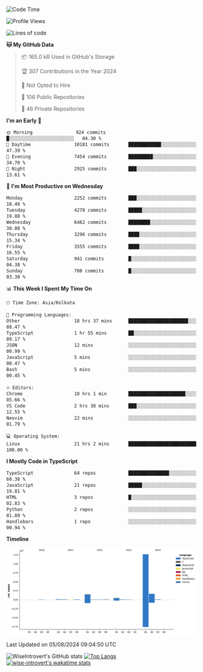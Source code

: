 <!--START_SECTION:waka-->
![Code Time](http://img.shields.io/badge/Code%20Time-2%2C006%20hrs%2057%20mins-blue)

![Profile Views](http://img.shields.io/badge/Profile%20Views-17-blue)

![Lines of code](https://img.shields.io/badge/From%20Hello%20World%20I%27ve%20Written-17.1%20million%20lines%20of%20code-blue)

**🐱 My GitHub Data** 

> 📦 165.0 kB Used in GitHub's Storage 
 > 
> 🏆 307 Contributions in the Year 2024
 > 
> 🚫 Not Opted to Hire
 > 
> 📜 106 Public Repositories 
 > 
> 🔑 46 Private Repositories 
 > 
**I'm an Early 🐤** 

```text
🌞 Morning                924 commits         █░░░░░░░░░░░░░░░░░░░░░░░░   04.30 % 
🌆 Daytime                10181 commits       ████████████░░░░░░░░░░░░░   47.39 % 
🌃 Evening                7454 commits        █████████░░░░░░░░░░░░░░░░   34.70 % 
🌙 Night                  2925 commits        ███░░░░░░░░░░░░░░░░░░░░░░   13.61 % 
```
📅 **I'm Most Productive on Wednesday** 

```text
Monday                   2252 commits        ███░░░░░░░░░░░░░░░░░░░░░░   10.48 % 
Tuesday                  4270 commits        █████░░░░░░░░░░░░░░░░░░░░   19.88 % 
Wednesday                6462 commits        ████████░░░░░░░░░░░░░░░░░   30.08 % 
Thursday                 3296 commits        ████░░░░░░░░░░░░░░░░░░░░░   15.34 % 
Friday                   3555 commits        ████░░░░░░░░░░░░░░░░░░░░░   16.55 % 
Saturday                 941 commits         █░░░░░░░░░░░░░░░░░░░░░░░░   04.38 % 
Sunday                   708 commits         █░░░░░░░░░░░░░░░░░░░░░░░░   03.30 % 
```


📊 **This Week I Spent My Time On** 

```text
🕑︎ Time Zone: Asia/Kolkata

💬 Programming Languages: 
Other                    18 hrs 37 mins      ██████████████████████░░░   88.47 % 
TypeScript               1 hr 55 mins        ██░░░░░░░░░░░░░░░░░░░░░░░   09.17 % 
JSON                     12 mins             ░░░░░░░░░░░░░░░░░░░░░░░░░   00.99 % 
JavaScript               5 mins              ░░░░░░░░░░░░░░░░░░░░░░░░░   00.47 % 
Bash                     5 mins              ░░░░░░░░░░░░░░░░░░░░░░░░░   00.45 % 

🔥 Editors: 
Chrome                   18 hrs 1 min        █████████████████████░░░░   85.66 % 
VS Code                  2 hrs 38 mins       ███░░░░░░░░░░░░░░░░░░░░░░   12.55 % 
Neovim                   22 mins             ░░░░░░░░░░░░░░░░░░░░░░░░░   01.79 % 

💻 Operating System: 
Linux                    21 hrs 2 mins       █████████████████████████   100.00 % 
```

**I Mostly Code in TypeScript** 

```text
TypeScript               64 repos            ███████████████░░░░░░░░░░   60.38 % 
JavaScript               21 repos            █████░░░░░░░░░░░░░░░░░░░░   19.81 % 
HTML                     3 repos             █░░░░░░░░░░░░░░░░░░░░░░░░   02.83 % 
Python                   2 repos             ░░░░░░░░░░░░░░░░░░░░░░░░░   01.89 % 
Handlebars               1 repo              ░░░░░░░░░░░░░░░░░░░░░░░░░   00.94 % 
```



**Timeline**

![Lines of Code chart](https://raw.githubusercontent.com/wise-introvert/wise-introvert/master/assets/bar_graph.png)


 Last Updated on 05/08/2024 09:04:50 UTC
<!--END_SECTION:waka-->

![WiseIntrovert's GitHub stats](https://github-readme-stats.vercel.app/api?username=wise-introvert&count_private=true&show_icons=true)
[![Top Langs](https://github-readme-stats.vercel.app/api/top-langs/?username=wise-introvert&langs_count=10)](https://github.com/anuraghazra/github-readme-stats)
[![wise-introvert's wakatime stats](https://github-readme-stats.vercel.app/api/wakatime?username=wiseintrovert)](https://github.com/anuraghazra/github-readme-stats)
